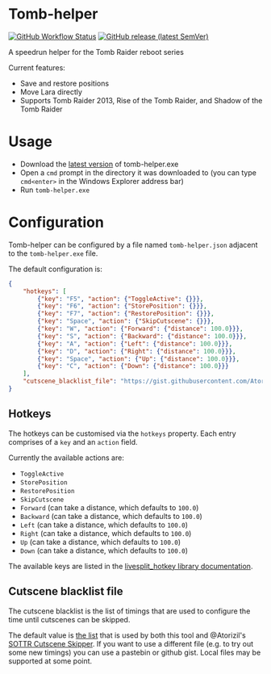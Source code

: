 # Tomb-helper
[![GitHub Workflow Status](https://img.shields.io/github/workflow/status/zed0/tomb-helper/Rust)](https://actions-badge.atrox.dev/zed0/tomb-helper/goto)
[![GitHub release (latest SemVer)](https://img.shields.io/github/v/release/zed0/tomb-helper?sort=semver)](https://github.com/zed0/tomb-helper/releases/latest)

A speedrun helper for the Tomb Raider reboot series

Current features:
- Save and restore positions
- Move Lara directly
- Supports Tomb Raider 2013, Rise of the Tomb Raider, and Shadow of the Tomb Raider

# Usage

- Download the [latest version](https://github.com/zed0/tomb-helper/releases/latest) of tomb-helper.exe
- Open a `cmd` prompt in the directory it was downloaded to (you can type `cmd<enter>` in the Windows Explorer address bar)
- Run `tomb-helper.exe`

# Configuration

Tomb-helper can be configured by a file named `tomb-helper.json` adjacent to the `tomb-helper.exe` file.

The default configuration is:
```json
{
	"hotkeys": [
		{"key": "F5", "action": {"ToggleActive": {}}},
		{"key": "F6", "action": {"StorePosition": {}}},
		{"key": "F7", "action": {"RestorePosition": {}}},
		{"key": "Space", "action": {"SkipCutscene": {}}},
		{"key": "W", "action": {"Forward": {"distance": 100.0}}},
		{"key": "S", "action": {"Backward": {"distance": 100.0}}},
		{"key": "A", "action": {"Left": {"distance": 100.0}}},
		{"key": "D", "action": {"Right": {"distance": 100.0}}},
		{"key": "Space", "action": {"Up": {"distance": 100.0}}},
		{"key": "C", "action": {"Down": {"distance": 100.0}}}
	],
	"cutscene_blacklist_file": "https://gist.githubusercontent.com/Atorizil/734a7649471f0fa0a2a9f92a167e294b/raw/Blacklist.json"
}
```

## Hotkeys
The hotkeys can be customised via the `hotkeys` property.
Each entry comprises of a `key` and an `action` field.

Currently the available actions are:
- `ToggleActive`
- `StorePosition`
- `RestorePosition`
- `SkipCutscene`
- `Forward` (can take a distance, which defaults to `100.0`)
- `Backward` (can take a distance, which defaults to `100.0`)
- `Left` (can take a distance, which defaults to `100.0`)
- `Right` (can take a distance, which defaults to `100.0`)
- `Up` (can take a distance, which defaults to `100.0`)
- `Down` (can take a distance, which defaults to `100.0`)

The available keys are listed in the [livesplit_hotkey library documentation](https://docs.rs/livesplit-hotkey/0.5.0/livesplit_hotkey/linux/enum.KeyCode.html).

## Cutscene blacklist file
The cutscene blacklist is the list of timings that are used to configure the time until cutscenes can be skipped.

The default value is [the list](https://gist.github.com/Atorizil/734a7649471f0fa0a2a9f92a167e294b) that is used by both this tool and @Atorizil's [SOTTR Cutscene Skipper](https://github.com/Atorizil/SOTTR-Cutscene-Skipper).
If you want to use a different file (e.g. to try out some new timings) you can use a pastebin or github gist. Local files may be supported at some point.
